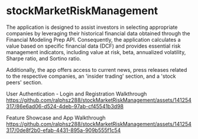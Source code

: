 # stockMarketRiskManagement

The application is designed to assist investors in selecting appropriate companies by leveraging their historical financial data obtained through the Financial Modeling Prep API. Consequently, the application calculates a value based on specific financial data (DCF) and provides essential risk management indicators, including value at risk, beta, annualized volatility, Sharpe ratio, and Sortino ratio.

Additionally, the app offers access to current news, press releases related to the respective companies, an 'insider trading' section, and a 'stock peers' section.


User Authentication - Login and Registration Walkthrough
https://github.com/ralphsz288/stockMarketRiskManagement/assets/141254317/86e6ad06-d524-4deb-97ab-cf45541b3d98


Feature Showcase and App Walkthrough
https://github.com/ralphsz288/stockMarketRiskManagement/assets/141254317/0de8f2b0-efab-4431-895a-909b555f1c54

